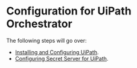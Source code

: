 [title]: # (Configuration)
[tags]: # (introduction)
[priority]: # (200)
# Configuration for UiPath Orchestrator

The following steps will go over:

* [Installing and Configuring UiPath](setup-uipath-steps.md).
* [Configuring Secret Server for UiPath](setup-ss-uipath.md).
